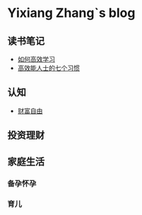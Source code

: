 # Yixiang Zhang`s blog

## 读书笔记

* [如何高效学习](读书笔记/如何高效学习.md)
* [高效能人士的七个习惯](读书笔记/高效能人士的七个习惯.md)

## 认知

* [财富自由](认知/财富自由.md)

## 投资理财



## 家庭生活

### 备孕怀孕


### 育儿
